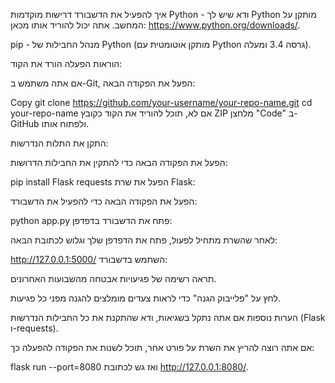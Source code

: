 איך להפעיל את הדשבורד
דרישות מוקדמות
Python - ודא שיש לך Python מותקן על המחשב. אתה יכול להוריד אותו מכאן: https://www.python.org/downloads/.

pip - מנהל החבילות של Python (מותקן אוטומטית עם Python גרסה 3.4 ומעלה).

הוראות הפעלה
הורד את הקוד:

אם אתה משתמש ב-Git, הפעל את הפקודה הבאה:


Copy
git clone https://github.com/your-username/your-repo-name.git
cd your-repo-name
אם לא, תוכל להוריד את הקוד כקובץ ZIP מלחצן "Code" ב-GitHub ולפתוח אותו.

התקן את התלות הנדרשות:

הפעל את הפקודה הבאה כדי להתקין את החבילות הדרושות:



pip install Flask requests
הפעל את שרת Flask:

הפעל את הפקודה הבאה כדי להפעיל את הדשבורד:



python app.py
פתח את הדשבורד בדפדפן:

לאחר שהשרת מתחיל לפעול, פתח את הדפדפן שלך וגלוש לכתובת הבאה:


http://127.0.0.1:5000/
השתמש בדשבורד:

תראה רשימה של פגיעויות אבטחה מהשבועות האחרונים.

לחץ על "פלייבוק הגנה" כדי לראות צעדים מומלצים להגנה מפני כל פגיעות.

הערות נוספות
אם אתה נתקל בשגיאות, ודא שהתקנת את כל החבילות הנדרשות (Flask ו-requests).

אם אתה רוצה להריץ את השרת על פורט אחר, תוכל לשנות את הפקודה להפעלה כך:



flask run --port=8080
ואז גש לכתובת http://127.0.0.1:8080/.
